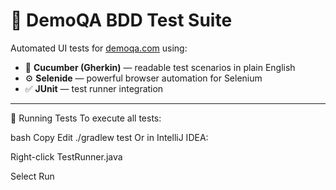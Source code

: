 # 🧪 DemoQA BDD Test Suite

Automated UI tests for [demoqa.com](https://demoqa.com) using:

- 🥒 **Cucumber (Gherkin)** — readable test scenarios in plain English
- ⚙️ **Selenide** — powerful browser automation for Selenium
- ✅ **JUnit** — test runner integration

---
🚀 Running Tests
To execute all tests:

bash
Copy
Edit
./gradlew test
Or in IntelliJ IDEA:

Right-click TestRunner.java

Select Run
